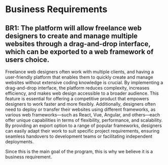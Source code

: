 # Business Requirements

## BR1: The platform will allow freelance web designers to create and manage multiple websites through a drag-and-drop interface, which can be exported to a web framework of users choice. 


Freelance web designers often work with multiple clients, and having a user-friendly platform that enables them to quickly create and manage websites without extensive coding knowledge is crucial. 
By implementing a drag-and-drop interface, the platform reduces complexity, increases efficiency, and makes web design accessible to a broader audience. This feature is essential for offering a 
competitive product that empowers designers to work faster and more flexibly. Additionally, designers often need to deploy or transfer their websites using different frameworks, as various web 
frameworks—such as React, Vue, Angular, and others—each offer unique capabilities in terms of flexibility, performance, and scalability. By providing an export option to a range of popular frameworks, 
designers can easily adapt their work to suit specific project requirements, ensuring seamless handovers to development teams or facilitating independent deployments.

Since this is the main goal of the program, this is why we believe it is a business requirement.


